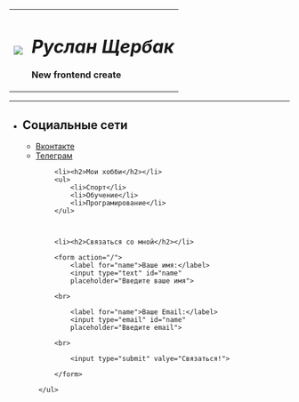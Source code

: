 <!DOCTYPE html>
<html>
	<head>
		<meta.charset="UTF-8" />
		<link rel="shortcat icon" href="file:///D:\Фотографии\html-d665b1de9bcce7a443722b84f4aeea9bfcbe05c2141a672547d683fcbd853918.webp">
		<title>    
			Щербак Руслан
		</title>
	</head>
<body>
    <table cellpadding="10">
        <td><img src="https://vk.com/photo307507190_457243329"></td>
        <td><h1 class="logo"><em>Руслан Щербак</em></h1>
        <p><strong>New frontend create</strong></p></td>
    </table>
    <hr size="10" noshade color="blue">
        <ul>
            <li><h2>Социальные сети</h2></li>
                <ul>
                    <li><a href="https://vk.com/rusikshcherbet">Вконтакте</a></li>
                    <li><a href="https://t.me/rusikscherbet">Телеграм</a></li>
                </ul>
            
            
            <li><h2>Мои хобби</h2></li>
            <ul>
                <li>Спорт</li>
                <li>Обучение</li>
                <li>Програмирование</li>
            </ul>

            

            <li><h2>Связаться со мной</h2></li>

            <form action="/">
                <label for="name">Ваше имя:</label>
                <input type="text" id="name"
                placeholder="Введите ваше имя">
            
            <br>

                <label for="name">Ваше Email:</label>
                <input type="email" id="name"
                placeholder="Введите email">
                
            <br> 
                
                <input type="submit" valye="Связаться!">
            
            </form>

        </ul>
</body>
</html>
